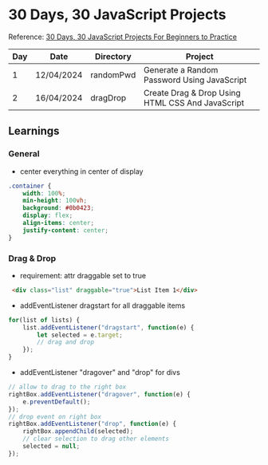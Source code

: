 # 30 Days, 30 JavaScript Projects

Reference: [30 Days, 30 JavaScript Projects For Beginners to Practice](https://www.youtube.com/playlist?list=PLjwm_8O3suyOgDS_Z8AWbbq3zpCmR-WE9)

| Day | Date | Directory | Project |
|-----|------|-----------|---------|
| 1   | 12/04/2024 | randomPwd | Generate a Random Password Using JavaScript |
| 2   | 16/04/2024 | dragDrop  | Create Drag & Drop Using HTML CSS And JavaScript |

## Learnings
### General
- center everything in center of display
```CSS
.container {
    width: 100%;
    min-height: 100vh;
    background: #0b0423;
    display: flex;
    align-items: center;
    justify-content: center;
}
```

### Drag & Drop
- requirement: attr draggable set to true
```HTML
 <div class="list" draggable="true">List Item 1</div>
```
- addEventListener dragstart for all draggable items
```JavaScript
for(list of lists) {
    list.addEventListener("dragstart", function(e) {
        let selected = e.target;
        // drag and drop
    });
}
```
- addEventListener "dragover" and "drop" for divs
```JavaScript
// allow to drag to the right box
rightBox.addEventListener("dragover", function(e) {
    e.preventDefault();
});
// drop event on right box
rightBox.addEventListener("drop", function(e) {
    rightBox.appendChild(selected);
    // clear selection to drag other elements
    selected = null;
});
```